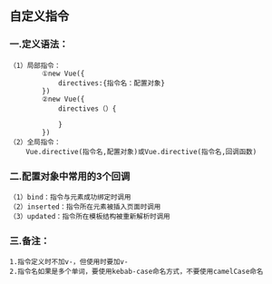 ## 自定义指令 ##

### 一.定义语法： 
    （1）局部指令：
            ①new Vue({
                directives:{指令名：配置对象}
            })
            ②new Vue({
                directives（）{
                    
                }
            })
    （2）全局指令：
        Vue.directive(指令名,配置对象)或Vue.directive(指令名,回调函数)
###

### 二.配置对象中常用的3个回调
    （1）bind：指令与元素成功绑定时调用
    （2）inserted：指令所在元素被插入页面时调用
    （3）updated：指令所在模板结构被重新解析时调用

###

### 三.备注： 
    1.指令定义时不加v-，但使用时要加v-
    2.指令名如果是多个单词，要使用kebab-case命名方式，不要使用camelCase命名
###